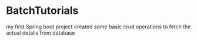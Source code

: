 # BatchTutorials
my first Spring boot project
created some basic crud operations to fetch the actual detalis from database
